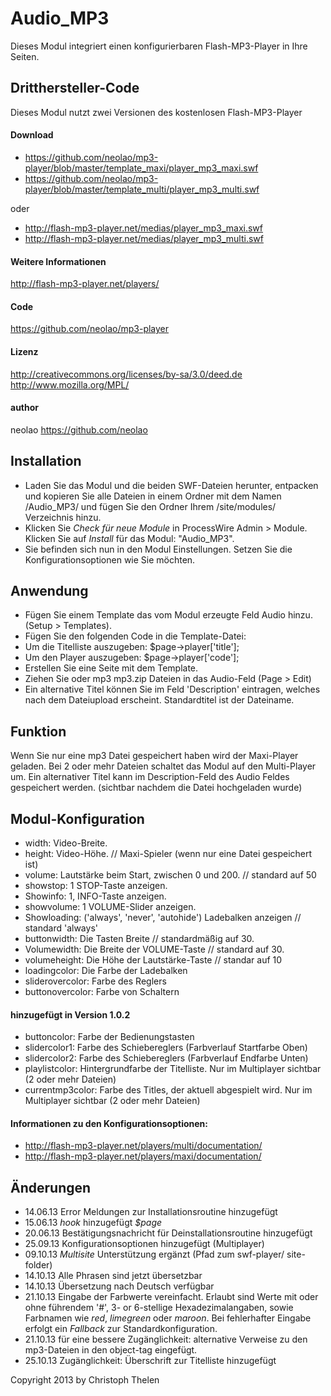 Audio_MP3
=========

Dieses Modul integriert einen konfigurierbaren Flash-MP3-Player in Ihre Seiten.
 
## Dritthersteller-Code
Dieses Modul nutzt zwei Versionen des kostenlosen Flash-MP3-Player

#### Download
- https://github.com/neolao/mp3-player/blob/master/template_maxi/player_mp3_maxi.swf
- https://github.com/neolao/mp3-player/blob/master/template_multi/player_mp3_multi.swf

oder

- http://flash-mp3-player.net/medias/player_mp3_maxi.swf
- http://flash-mp3-player.net/medias/player_mp3_multi.swf

#### Weitere Informationen
http://flash-mp3-player.net/players/
#### Code
https://github.com/neolao/mp3-player
#### Lizenz
http://creativecommons.org/licenses/by-sa/3.0/deed.de   
http://www.mozilla.org/MPL/
#### author
neolao https://github.com/neolao

## Installation
- Laden Sie das Modul und die beiden SWF-Dateien herunter, entpacken und kopieren Sie alle Dateien in einem Ordner mit dem Namen /Audio_MP3/ und fügen Sie den Ordner Ihrem /site/modules/ Verzeichnis hinzu.
- Klicken Sie *Check für neue Module* in ProcessWire Admin > Module. Klicken Sie auf *Install* für das Modul: "Audio_MP3".
- Sie befinden sich nun in den Modul Einstellungen. Setzen Sie die Konfigurationsoptionen wie Sie möchten.


## Anwendung

- Fügen Sie einem Template das vom Modul erzeugte Feld Audio hinzu. (Setup > Templates).
- Fügen Sie den folgenden Code in die Template-Datei:
- Um die Titelliste auszugeben: $page->player['title'];
- Um den Player auszugeben: $page->player['code'];
- Erstellen Sie eine Seite mit dem Template.
- Ziehen Sie oder mp3 mp3.zip Dateien in das Audio-Feld (Page > Edit)
- Ein alternative Titel können Sie im Feld 'Description' eintragen, welches nach dem Dateiupload erscheint. Standardtitel ist der Dateiname.

## Funktion
Wenn Sie nur eine mp3 Datei gespeichert haben wird der Maxi-Player geladen. Bei 2 oder mehr Dateien schaltet das Modul auf den Multi-Player um. Ein alternativer Titel kann im Description-Feld des Audio Feldes gespeichert werden. (sichtbar nachdem die Datei hochgeladen wurde)


## Modul-Konfiguration
- width: Video-Breite.
- height: Video-Höhe. // Maxi-Spieler (wenn nur eine Datei gespeichert ist)
- volume: Lautstärke beim Start, zwischen 0 und 200. // standard auf 50
- showstop: 1 STOP-Taste anzeigen.
- Showinfo: 1, INFO-Taste anzeigen.
- showvolume: 1 VOLUME-Slider anzeigen.
- Showloading: ('always', 'never', 'autohide') Ladebalken anzeigen // standard 'always'
- buttonwidth: Die Tasten Breite // standardmäßig auf 30.
- Volumewidth: Die Breite der VOLUME-Taste // standard auf 30.
- volumeheight: Die Höhe der Lautstärke-Taste // standar auf 10
- loadingcolor: Die Farbe der Ladebalken
- sliderovercolor: Farbe des Reglers
- buttonovercolor: Farbe von Schaltern

#### hinzugefügt in Version 1.0.2
- buttoncolor: Farbe der Bedienungstasten
- slidercolor1: Farbe des Schiebereglers (Farbverlauf Startfarbe Oben) 
- slidercolor2: Farbe des Schiebereglers (Farbverlauf Endfarbe Unten)
- playlistcolor: Hintergrundfarbe der Titelliste. Nur im Multiplayer sichtbar (2 oder mehr Dateien)
- currentmp3color: Farbe des Titles, der aktuell abgespielt wird. Nur im Multiplayer sichtbar (2 oder mehr Dateien)

#### Informationen zu den Konfigurationsoptionen:
- http://flash-mp3-player.net/players/multi/documentation/
- http://flash-mp3-player.net/players/maxi/documentation/

## Änderungen
* 14.06.13 Error Meldungen zur Installationsroutine hinzugefügt
* 15.06.13 *hook* hinzugefügt *$page*
* 20.06.13 Bestätigungsnachricht für Deinstallationsroutine hinzugefügt
* 25.09.13 Konfigurationsoptionen hinzugefügt (Multiplayer)
* 09.10.13 *Multisite* Unterstützung ergänzt (Pfad zum swf-player/ site-folder)
* 14.10.13 Alle Phrasen sind jetzt übersetzbar
* 14.10.13 Übersetzung nach Deutsch verfügbar
* 21.10.13 Eingabe der Farbwerte vereinfacht. Erlaubt sind Werte mit oder ohne führendem '#', 3- or 6-stellige Hexadezimalangaben, sowie Farbnamen wie *red*, *limegreen* oder *maroon*. Bei fehlerhafter Eingabe erfolgt ein *Fallback* zur Standardkonfiguration.
* 21.10.13 für eine bessere Zugänglichkeit: alternative Verweise zu den mp3-Dateien in den object-tag eingefügt.
* 25.10.13 Zugänglichkeit: Überschrift zur Titelliste hinzugefügt

Copyright 2013 by Christoph Thelen
